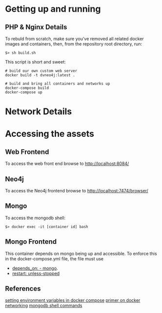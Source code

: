 # Getting up and running 

## PHP & Nginx Details

To rebuld from scratch, make sure you've removed all related docker images and containers, then, from the repository root directory, run:

```
$> sh build.sh
```

This script is short and sweet:

```
# build our own custom web server
docker build -t dvneo4j:latest .

# build and bring all containers and networks up 
docker-compose build
docker-compose up
```

# Network Details

# Accessing the assets

## Web Frontend

To access the web front end browse to [http://localhost:8084/](http://localhost:7474/browser/)

## Neo4j 

To access the Neo4j frontend browse to [http://localhost:7474/browser/](http://localhost:7474/browser/)

## Mongo

To access the mongodb shell:

```
$> docker exec -it [container id] bash
```

## Mongo Frontend 

This container depends on mongo being up and accessible. To enforce this in the docker-compose.yml file, the file must use 

* [depends_on: - mongo](https://docs.docker.com/compose/startup-order/). 
* [restart: unless-stopped](https://docs.docker.com/config/containers/start-containers-automatically/)

## References

[setting environment variables in docker compose](https://docs.docker.com/compose/environment-variables/)
[primer on docker networking](https://docs.docker.com/network/network-tutorial-standalone/)
[mongodb shell commands](https://www.mongodb.com/docs/manual/reference/mongo-shell/)
